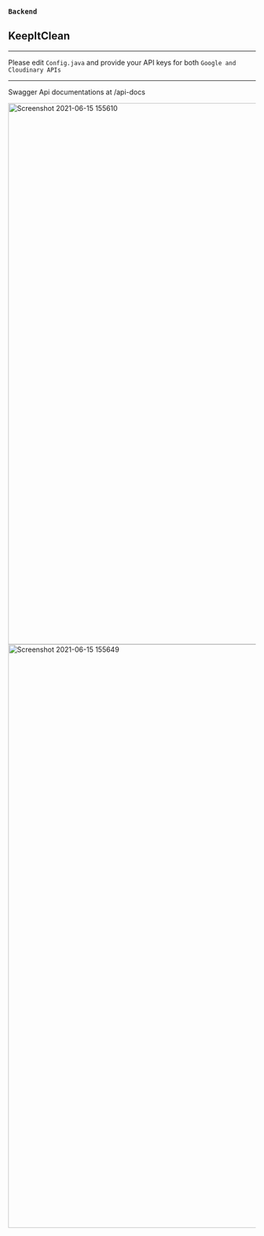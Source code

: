 ### `Backend`
## KeepItClean
____

Please edit `Config.java` and provide your API keys for both  `Google and Cloudinary APIs`
____
Swagger Api documentations at /api-docs


<img width="1100" alt="Screenshot 2021-06-15 155610" src="https://user-images.githubusercontent.com/54858105/122065616-624e2400-cdf2-11eb-9f0f-5e325e71f0c6.png">
<img width="1186" alt="Screenshot 2021-06-15 155649" src="https://user-images.githubusercontent.com/54858105/122065620-62e6ba80-cdf2-11eb-8e87-06c70c7785d6.png">
